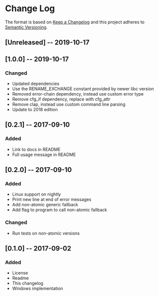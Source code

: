 # Change Log

The format is based on [Keep a Changelog](http://keepachangelog.com/)
and this project adheres to [Semantic Versioning](http://semver.org/).

## [Unreleased] -- 2019-10-17

## [1.0.0] -- 2019-10-17
### Changed
 - Updated dependencies
 - Use the RENAME_EXCHANGE constant provided by newer libc version
 - Removed error-chain dependency, instead use custom error type
 - Remove cfg_if dependency, replace with cfg_attr
 - Remove clap, instead use custom command line parsing
 - Update to 2018 edition

## [0.2.1] -- 2017-09-10
### Added
 - Link to docs in README
 - Full usage message in README

## [0.2.0] -- 2017-09-10
### Added
 - Linux support on nightly
 - Print new line at end of error messages
 - Add non-atomic generic fallback
 - Add flag to program to call non-atomic fallback 
### Changed
 - Run tests on non-atomic versions

## [0.1.0] -- 2017-09-02
### Added
 - License
 - Readme
 - This changelog
 - Windows implementation
